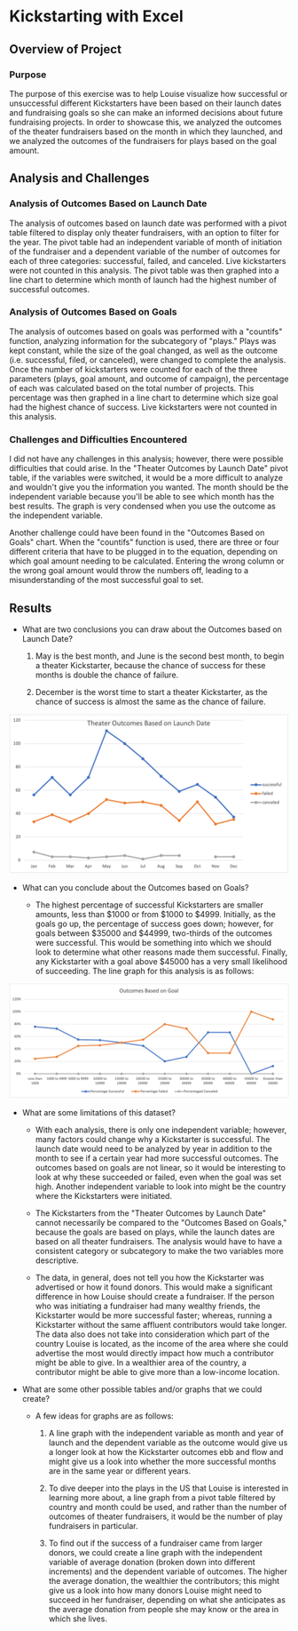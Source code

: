 # Kickstarting with Excel

## Overview of Project

### Purpose

The purpose of this exercise was to help Louise visualize how successful or unsuccessful different Kickstarters have been based on their launch dates and fundraising goals so she can make an informed decisions about future fundraising projects. In order to showcase this, we analyzed the outcomes of the theater fundraisers based on the month in which they launched, and we analyzed the outcomes of the fundraisers for plays based on the goal amount.

## Analysis and Challenges

### Analysis of Outcomes Based on Launch Date

The analysis of outcomes based on launch date was performed with a pivot table filtered to display only theater fundraisers, with an option to filter for the year. The pivot table had an independent variable of month of initiation of the fundraiser and a dependent variable of the number of outcomes for each of three categories: successful, failed, and canceled. Live kickstarters were not counted in this analysis. The pivot table was then graphed into a line chart to determine which month of launch had the highest number of successful outcomes.

### Analysis of Outcomes Based on Goals

The analysis of outcomes based on goals was performed with a "countifs" function, analyzing information for the subcategory of "plays." Plays was kept constant, while the size of the goal changed, as well as the outcome (i.e. successful, filed, or canceled), were changed to complete the analysis. Once the number of kickstarters were counted for each of the three parameters (plays, goal amount, and outcome of campaign), the percentage of each was calculated based on the total number of projects. This percentage was then graphed in a line chart to determine which size goal had the highest chance of success. Live kickstarters were not counted in this analysis.

### Challenges and Difficulties Encountered

I did not have any challenges in this analysis; however, there were possible difficulties that could arise. In the "Theater Outcomes by Launch Date" pivot table, if the variables were switched, it would be a more difficult to analyze and wouldn't give you the information you wanted. The month should be the independent variable because you'll be able to see which month has the best results. The graph is very condensed when you use the outcome as the independent variable. 

Another challenge could have been found in the "Outcomes Based on Goals" chart. When the "countifs" function is used, there are three or four different criteria that have to be plugged in to the equation, depending on which goal amount needing to be calculated. Entering the wrong column or the wrong goal amount would throw the numbers off, leading to a misunderstanding of the most successful goal to set. 

## Results

- What are two conclusions you can draw about the Outcomes based on Launch Date?

  1. May is the best month, and June is the second best month, to begin a theater Kickstarter, because the chance of success for these months is double the chance of failure.

  2. December is the worst time to start a theater Kickstarter, as the chance of success is almost the same as the chance of failure.

![This is a line graph showing the outcomes based on the launch date of the Kickstarter](https://github.com/hmpowell/kickstarter-analysis/blob/main/Resources/Theater_Outcomes_vs_Launch.png)

- What can you conclude about the Outcomes based on Goals?

  - The highest percentage of successful Kickstarters are smaller amounts, less than $1000 or from $1000 to $4999. Initially, as the goals go up, the percentage of success goes down; however, for goals between $35000 and $44999, two-thirds of the outcomes were successful. This would be something into which we should look to determine what other reasons made them successful. Finally, any Kickstarter with a goal above $45000 has a very small likelihood of succeeding. The line graph for this analysis is as follows: 

![This is a line graph showing the outcomes based on the goals of the Kickstarter](https://github.com/hmpowell/kickstarter-analysis/blob/main/Resources/Outcomes_vs_Goals.png)


- What are some limitations of this dataset?

  - With each analysis, there is only one independent variable; however, many factors could change why a Kickstarter is successful. The launch date would need to be analyzed by year in addition to the month to see if a certain year had more successful outcomes. The outcomes based on goals are not linear, so it would be interesting to look at why these succeeded or failed, even when the goal was set high. Another independent variable to look into might be the country where the Kickstarters were initiated.

  - The Kickstarters from the "Theater Outcomes by Launch Date" cannot necessarily be compared to the "Outcomes Based on Goals," because the goals are based on plays, while the launch dates are based on all theater fundraisers. The analysis would have to have a consistent category or subcategory to make the two variables more descriptive.

  - The data, in general, does not tell you how the Kickstarter was advertised or how it found donors. This would make a significant difference in how Louise should create a fundraiser. If the person who was initiating a fundraiser had many wealthy friends, the Kickstarter would be more successful faster; whereas, running a Kickstarter without the same affluent contributors would take longer. The data also does not take into consideration which part of the country Louise is located, as the income of the area where she could advertise the most would directly impact how much a contributor might be able to give. In a wealthier area of the country, a contributor might be able to give more than a low-income location. 

- What are some other possible tables and/or graphs that we could create?

  - A few ideas for graphs are as follows:

    1. A line graph with the independent variable as month and year of launch and the dependent variable as the outcome would give us a longer look at how the Kickstarter outcomes ebb and flow and might give us a look into whether the more successful months are in the same year or different years.

    2. To dive deeper into the plays in the US that Louise is interested in learning more about, a line graph from a pivot table filtered by country and month could be used, and rather than the number of outcomes of theater fundraisers, it would be the number of play fundraisers in particular.

    3. To find out if the success of a fundraiser came from larger donors, we could create a line graph with the independent variable of average donation (broken down into different increments) and the dependent variable of outcomes. The higher the average donation, the wealthier the contributors; this might give us a look into how many donors Louise might need to succeed in her fundraiser, depending on what she anticipates as the average donation from people she may know or the area in which she lives.
